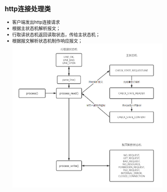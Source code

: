## http连接处理类

* 客户端发出http连接请求
* 根据主状态机解析报文；
* 行取读状态机返回读取状态，传给主状态机；
* 根据报文解析状态机制作响应报文；
![本地png图片http连接.png](./http连接.png)
